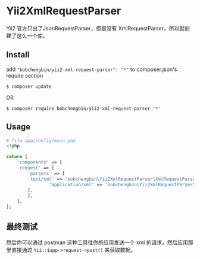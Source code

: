 Yii2XmlRequestParser
====================

Yii2 官方只出了JsonRequestParser，但是没有 XmlRequestParser，所以就创建了这么一个库。

## Install 

add `"bobchengbin/yii2-xml-request-parser": "*"` to composer.json's require section

```
$ composer update
```

OR

```
$ composer require bobchengbin/yii2-xml-request-parser '*'
```

## Usage

```php
# file app/config/main.php
<?php

return [
    'components' => [
	'request' => [
	    'parsers' => [
		'text/xml' => 'bobchengbin\Yii2XmlRequestParser\XmlRequestParser',
                'application/xml' => 'bobchengbin\Yii2XmlRequestParser\XmlRequestParser',
	    ],
        ],
    ],
];
```

## 最终测试

然后你可以通过 postman 这种工具往你的应用发送一个 xml 的请求，然后应用那里直接通过 `Yii::$app->request->post()` 来获取数据。
